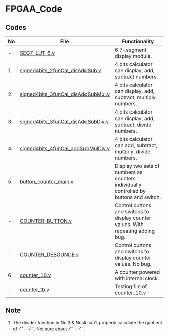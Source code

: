 # FPGAA_Code
 
## Codes

| No  | File                                                                                                                                  | Functionality                                                                          |
| --- | ------------------------------------------------------------------------------------------------------------------------------------- | -------------------------------------------------------------------------------------- |
| -   | [SEG7_LUT_6.v](https://github.com/belongtothenight/FPGAA_Code/blob/main/src/SEG7_LUT_6.v)                                             | 6 7-segment display module.                                                            |
| 1.  | [signed4bits_2funCal_disAddSub.v](https://github.com/belongtothenight/FPGAA_Code/blob/main/src/signed4bits_2funCal_disAddSub.v)       | 4 bits calculator can display, add, subtract numbers.                                  |
| 2.  | [signed4bits_3funCal_disAddSubMul.v](https://github.com/belongtothenight/FPGAA_Code/blob/main/src/signed4bits_3funCal_disAddSubMul.v) | 4 bits calculator can display, add, subtract, multiply numbers.                        |
| 3.  | [signed4bits_3funCal_disAddSubDiv.v](https://github.com/belongtothenight/FPGAA_Code/blob/main/src/signed4bits_3funCal_disAddSubDiv.v) | 4 bits calculator can display, add, subtract, divide numbers.                          |
| 4.  | [signed4bits_4funCal_addSubMulDiv.v](https://github.com/belongtothenight/FPGAA_Code/blob/main/src/signed4bits_4funCal_addSubMulDiv.v) | 4 bits calculator can add, subtract, multiply, divide numbers.                         |
| 5.  | [button_counter_main.v](https://github.com/belongtothenight/FPGAA_Code/blob/main/src/button_counter_main.v)                           | Display two sets of numbers as counters individually controlled by buttons and switch. |
| -   | [COUNTER_BUTTON.v](https://github.com/belongtothenight/FPGAA_Code/blob/main/src/COUNTER_BUTTON.v)                                     | Control buttons and switchs to display counter values. With repeating adding bug.      |
| -   | [COUNTER_DEBOUNCE.v](https://github.com/belongtothenight/FPGAA_Code/blob/main/src/COUNTER_DEBOUNCE.v)                                 | Control buttons and switchs to display counter values. No bug.                         |
| 6.  | [counter_10.v](https://github.com/belongtothenight/FPGAA_Code/blob/main/src/counter_10.v)                                             | A counter powered with internal clock.                                                 |
| -   | [counter_tb.v](https://github.com/belongtothenight/FPGAA_Code/blob/main/src/counter_tb.v)                                             | Testing file of counter_10.v                                                           |


## Note

1. The divider function in No.3 & No.4 can't properly calculate the quotient of $Z^+\div Z^-$. Not sure about $Z^-\div Z^-$.

